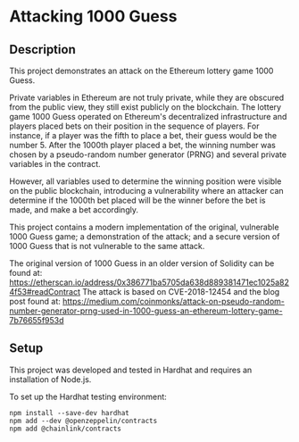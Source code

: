 # Attacking 1000 Guess

## Description
This project demonstrates an attack on the Ethereum lottery game 1000 Guess. 

Private variables in Ethereum are not truly private, while they are obscured from the public view, they still exist publicly on the blockchain. The lottery game 1000 Guess operated on Ethereum's decentralized infrastructure and players placed bets on their position in the sequence of players. For instance, if a player was the fifth to place a bet, their guess would be the number 5. After the 1000th player placed a bet, the winning number was chosen by a pseudo-random number generator (PRNG) and several private variables in the contract.

However, all variables used to determine the winning position were visible on the public blockchain, introducing a vulnerability where an attacker can determine if the 1000th bet placed will be the winner before the bet is made, and make a bet accordingly. 

This project contains a modern implementation of the original, vulnerable 1000 Guess game; a demonstration of the attack; and a secure version of 1000 Guess that is not vulnerable to the same attack. 

The original version of 1000 Guess in an older version of Solidity can be found at: https://etherscan.io/address/0x386771ba5705da638d889381471ec1025a824f53#readContract
The attack is based on CVE-2018-12454 and the blog post found at: https://medium.com/coinmonks/attack-on-pseudo-random-number-generator-prng-used-in-1000-guess-an-ethereum-lottery-game-7b76655f953d 


## Setup
This project was developed and tested in Hardhat and requires an installation of Node.js. 

To set up the Hardhat testing environment:

```shell
npm install --save-dev hardhat
npm add --dev @openzeppelin/contracts
npm add @chainlink/contracts
```

